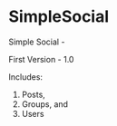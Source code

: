 # SimpleSocial
Simple Social - 

First Version - 1.0

Includes:

1. Posts,
2. Groups, and 
3. Users
